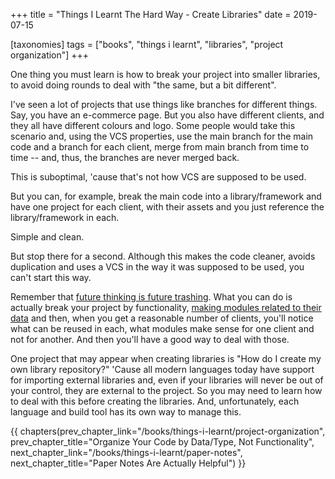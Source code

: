 +++
title = "Things I Learnt The Hard Way - Create Libraries"
date = 2019-07-15

[taxonomies]
tags = ["books", "things i learnt", "libraries", "project organization"]
+++

One thing you must learn is how to break your project into smaller libraries,
to avoid doing rounds to deal with "the same, but a bit different".

<!-- more -->

I've seen a lot of projects that use things like branches for different
things. Say, you have an e-commerce page. But you also have different clients,
and they all have different colours and logo. Some people would take this
scenario and, using the VCS properties, use the main branch for the main code
and a branch for each client, merge from main branch from time to time -- and,
thus, the branches are never merged back.

This is suboptimal, 'cause that's not how VCS are supposed to be used.

But you can, for example, break the main code into a library/framework and
have one project for each client, with their assets and you just reference the
library/framework in each.

Simple and clean.

But stop there for a second. Although this makes the code cleaner, avoids
duplication and uses a VCS in the way it was supposed to be used, you can't
start this way.

Remember that [future thinking is future
trashing](/books/things-i-learnt/future-trashing). What you can do is actually
break your project by functionality, [making modules related to their
data](/books/things-i-learnt/project-organization) and then, when you get a
reasonable number of clients, you'll notice what can be reused in each, what
modules make sense for one client and not for another. And then you'll have a
good way to deal with those.

One project that may appear when creating libraries is "How do I create my own
library repository?" 'Cause all modern languages today have support for
importing external libraries and, even if your libraries will never be out of
your control, they are external to the project. So you may need to learn how
to deal with this before creating the libraries. And, unfortunately, each
language and build tool has its own way to manage this.

{{ chapters(prev_chapter_link="/books/things-i-learnt/project-organization", prev_chapter_title="Organize Your Code by Data/Type, Not Functionality", next_chapter_link="/books/things-i-learnt/paper-notes", next_chapter_title="Paper Notes Are Actually Helpful") }}
